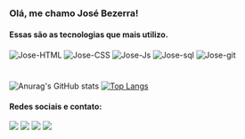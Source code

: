 ### Olá, me chamo José Bezerra!

#### Essas são as tecnologias que mais utilizo.

<div style="display: inline_block">
  <img align="center" alt="Jose-HTML" src="https://img.shields.io/badge/HTML5-E34F26?style=for-the-badge&logo=html5&logoColor=white">
  <img align="center" alt="Jose-CSS" src="https://img.shields.io/badge/CSS3-1572B6?style=for-the-badge&logo=css3&logoColor=white">
  <img align="center" alt="Jose-Js" src="https://img.shields.io/badge/JavaScript-F7DF1E?style=for-the-badge&logo=javascript&logoColor=black">
  <img align="center" alt="Jose-sql" src="https://img.shields.io/badge/MySQL-005C84?style=for-the-badge&logo=mysql&logoColor=white">
  <img align="center" alt="Jose-git" src="https://img.shields.io/badge/GIT-E44C30?style=for-the-badge&logo=git&logoColor=white">
</div>

#
![Anurag's GitHub stats](https://github-readme-stats.vercel.app/api?username=josebezerraf&show_icons=true&theme=radical)
[![Top Langs](https://github-readme-stats.vercel.app/api/top-langs/?username=josebezerraf&layout=compact&theme=radical)](https://github.com/josebezerraf/github-readme-stats)

#### Redes sociais e contato:

<div style="display: inline_block">
  <a href="https://www.linkedin.com/in/jos%C3%A9-bezerra-a123674a?lipi=urn%3Ali%3Apage%3Ad_flagship3_profile_view_base_contact_details%3BREo2Gq%2BXSKq6wZcvEOgJ9A%3D%3D" target="_blank"><img src="https://img.shields.io/badge/LinkedIn-0077B5?style=for-the-badge&logo=linkedin&logoColor=white" target="_blank"></a> 
  <a href="https://www.instagram.com/jose_bezerraf/" target="_blank"><img src="https://img.shields.io/badge/Instagram-E4405F?style=for-the-badge&logo=instagram&logoColor=white" target="_blank"></a>
  <a href="https://www.facebook.com/josebezerra.filho.1?mibextid=ZbWKwL" target="_blank"><img src="https://img.shields.io/badge/Facebook-1877F2?style=for-the-badge&logo=facebook&logoColor=white" target="_blank"></a>
  <a href = "mailto:josebezerra14@gmail.com"><img src="https://img.shields.io/badge/Gmail-D14836?style=for-the-badge&logo=gmail&logoColor=white" target="_blank"></a>
</div>
